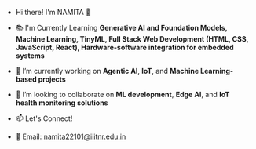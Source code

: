 -  Hi there! I'm NAMITA 👋
  
- 📚 I'm Currently Learning **Generative AI and Foundation Models, Machine Learning, TinyML, Full Stack Web Development (HTML, CSS, JavaScript, React), Hardware-software integration for embedded systems**
- 🔭 I’m currently working on **Agentic AI**, **IoT**, and **Machine Learning-based projects**
- 👯 I’m looking to collaborate on **ML development**, **Edge AI**, and **IoT health monitoring solutions**
- 📫 Let's Connect!
- 📧 Email: [namita22101@iiitnr.edu.in](mailto:namita22101@iiitnr.edu.in)
<!---
N7MITA/N7MITA is a ✨ special ✨ repository because its `README.md` (this file) appears on your GitHub profile.
You can click the Preview link to take a look at your changes.
--->
